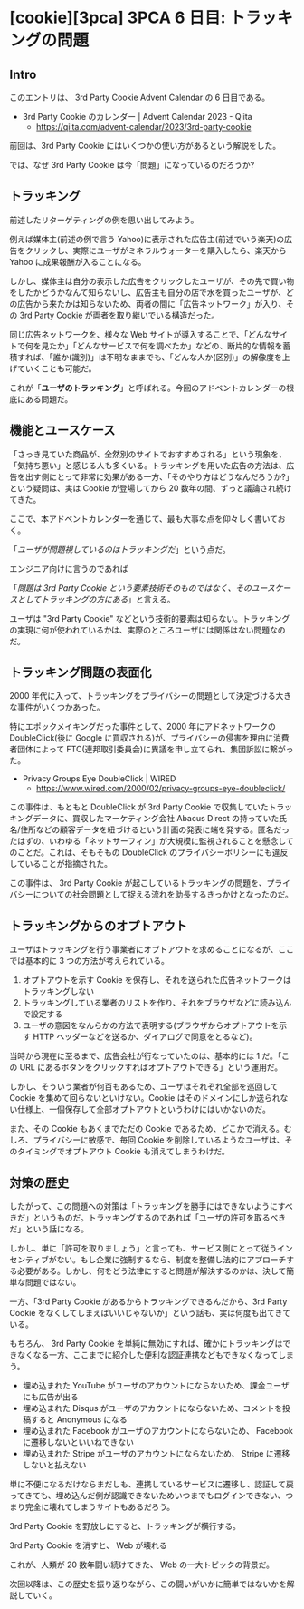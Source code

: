 # [cookie][3pca] 3PCA 6 日目: トラッキングの問題

## Intro

このエントリは、 3rd Party Cookie Advent Calendar の 6 日目である。

- 3rd Party Cookie のカレンダー | Advent Calendar 2023 - Qiita
  - https://qiita.com/advent-calendar/2023/3rd-party-cookie

前回は、3rd Party Cookie にはいくつかの使い方があるという解説をした。

では、なぜ 3rd Party Cookie は今「問題」になっているのだろうか?


## トラッキング

前述したリターゲティングの例を思い出してみよう。

例えば媒体主(前述の例で言う Yahoo)に表示された広告主(前述でいう楽天)の広告をクリックし、実際にユーザがミネラルウォーターを購入したら、楽天から Yahoo に成果報酬が入ることになる。

しかし、媒体主は自分の表示した広告をクリックしたユーザが、その先で買い物をしたかどうかなんて知らないし、広告主も自分の店で水を買ったユーザが、どの広告から来たかは知らないため、両者の間に「広告ネットワーク」が入り、その 3rd Party Cookie が両者を取り継いでいる構造だった。

同じ広告ネットワークを、様々な Web サイトが導入することで、「どんなサイトで何を見たか」「どんなサービスで何を調べたか」などの、断片的な情報を蓄積すれば、「誰か(識別)」は不明なままでも、「どんな人か(区別)」の解像度を上げていくことも可能だ。

これが「**ユーザのトラッキング**」と呼ばれる。今回のアドベントカレンダーの根底にある問題だ。


## 機能とユースケース

「さっき見ていた商品が、全然別のサイトでおすすめされる」という現象を、「気持ち悪い」と感じる人も多くいる。トラッキングを用いた広告の方法は、広告を出す側にとって非常に効果がある一方、「そのやり方はどうなんだろうか?」という疑問は、実は Cookie が登場してから 20 数年の間、ずっと議論され続けてきた。

ここで、本アドベントカレンダーを通じて、最も大事な点を仰々しく書いておく。

「*ユーザが問題視しているのはトラッキングだ*」という点だ。

エンジニア向けに言うのであれば

「*問題は 3rd Party Cookie という要素技術そのものではなく、そのユースケースとしてトラッキングの方にある*」と言える。

ユーザは "3rd Party Cookie" などという技術的要素は知らない。トラッキングの実現に何が使われているかは、実際のところユーザには関係はない問題なのだ。


## トラッキング問題の表面化

2000 年代に入って、トラッキングをプライバシーの問題として決定づける大きな事件がいくつかあった。

特にエポックメイキングだった事件として、2000 年にアドネットワークの DoubleClick(後に Google に買収される)が、プライバシーの侵害を理由に消費者団体によって FTC(連邦取引委員会)に異議を申し立てられ、集団訴訟に繋がった。

- Privacy Groups Eye DoubleClick | WIRED
  - https://www.wired.com/2000/02/privacy-groups-eye-doubleclick/

この事件は、もともと DoubleClick が 3rd Party Cookie で収集していたトラッキングデータに、買収したマーケティング会社 Abacus Direct の持っていた氏名/住所などの顧客データを紐づけるという計画の発表に端を発する。匿名だったはずの、いわゆる「ネットサーフィン」が大規模に監視されることを懸念してのことだ。これは、そもそもの DoubleClick のプライバシーポリシーにも違反していることが指摘された。

この事件は、 3rd Party Cookie が起こしているトラッキングの問題を、プライバシーについての社会問題として捉える流れを助長するきっかけとなったのだ。


## トラッキングからのオプトアウト

ユーザはトラッキングを行う事業者にオプトアウトを求めることになるが、ここでは基本的に 3 つの方法が考えられている。

1. オプトアウトを示す Cookie を保存し、それを送られた広告ネットワークはトラッキングしない
2. トラッキングしている業者のリストを作り、それをブラウザなどに読み込んで設定する
3. ユーザの意図をなんらかの方法で表明する(ブラウザからオプトアウトを示す HTTP ヘッダーなどを送るか、ダイアログで同意をとるなど)。

当時から現在に至るまで、広告会社が行なっていたのは、基本的には 1 だ。「この URL にあるボタンをクリックすればオプトアウトできる」という運用だ。

しかし、そういう業者が何百もあるため、ユーザはそれぞれ全部を巡回して Cookie を集めて回らないといけない。Cookie はそのドメインにしか送られない仕様上、一個保存して全部オプトアウトというわけにはいかないのだ。

また、その Cookie もあくまでただの Cookie であるため、どこかで消える。むしろ、プライバシーに敏感で、毎回 Cookie を削除しているようなユーザは、そのタイミングでオプトアウト Cookie も消えてしまうわけだ。


## 対策の歴史

したがって、この問題への対策は「トラッキングを勝手にはできないようにすべきだ」というものだ。トラッキングするのであれば「ユーザの許可を取るべきだ」という話になる。

しかし、単に「許可を取りましょう」と言っても、サービス側にとって従うインセンティブがない。もし企業に強制するなら、制度を整備し法的にアプローチする必要がある。しかし、何をどう法律にすると問題が解決するのかは、決して簡単な問題ではない。

一方、「3rd Party Cookie があるからトラッキングできるんだから、3rd Party Cookie をなくしてしまえばいいじゃないか」という話も、実は何度も出てきている。

もちろん、 3rd Party Cookie を単純に無効にすれば、確かにトラッキングはできなくなる一方、ここまでに紹介した便利な認証連携などもできなくなってしまう。

- 埋め込まれた YouTube がユーザのアカウントにならないため、課金ユーザにも広告が出る
- 埋め込まれた Disqus がユーザのアカウントにならないため、コメントを投稿すると Anonymous になる
- 埋め込まれた Facebook がユーザのアカウントにならないため、 Facebook に遷移しないといいねできない
- 埋め込まれた Stripe がユーザのアカウントにならないため、 Stripe に遷移しないと払えない

単に不便になるだけならまだしも、連携しているサービスに遷移し、認証して戻ってきても、埋め込んだ側が認識できないためいつまでもログインできない、つまり完全に壊れてしまうサイトもあるだろう。

3rd Party Cookie を野放しにすると、トラッキングが横行する。

3rd Party Cookie を消すと、 Web が壊れる

これが、人類が 20 数年闘い続けてきた、 Web の一大トピックの背景だ。

次回以降は、この歴史を振り返りながら、この闘いがいかに簡単ではないかを解説していく。